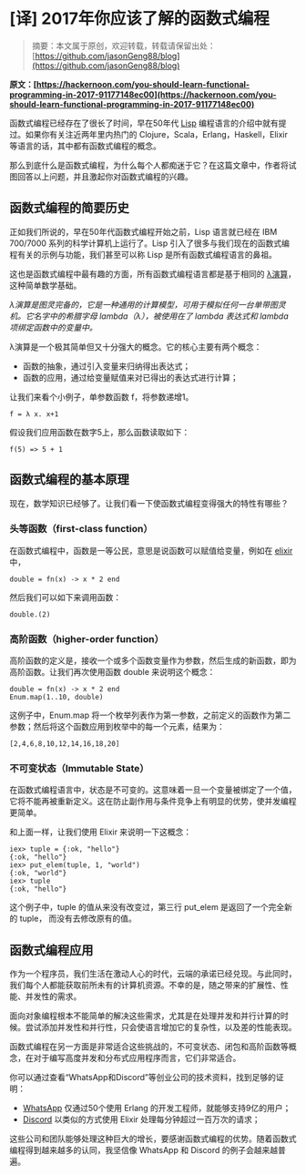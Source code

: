 # [译] 2017年你应该了解的函数式编程
> 摘要：本文属于原创，欢迎转载，转载请保留出处：[https://github.com/jasonGeng88/blog](https://github.com/jasonGeng88/blog)

**原文：[https://hackernoon.com/you-should-learn-functional-programming-in-2017-91177148ec00](https://hackernoon.com/you-should-learn-functional-programming-in-2017-91177148ec00)**

函数式编程已经存在了很长了时间，早在50年代 [Lisp](https://zh.wikipedia.org/wiki/LISP) 编程语言的介绍中就有提过。如果你有关注近两年里内热门的 Clojure，Scala，Erlang，Haskell，Elixir 等语言的话，其中都有函数式编程的概念。

那么到底什么是函数式编程，为什么每个人都痴迷于它？在这篇文章中，作者将试图回答以上问题，并且激起你对函数式编程的兴趣。

## 函数式编程的简要历史
正如我们所说的，早在50年代函数式编程开始之前，Lisp 语言就已经在 IBM 700/7000 系列的科学计算机上运行了。Lisp 引入了很多与我们现在的函数式编程有关的示例与功能，我们甚至可以称 Lisp 是所有函数式编程语言的鼻祖。

这也是函数式编程中最有趣的方面，所有函数式编程语言都是基于相同的 [λ演算](https://zh.wikipedia.org/wiki/%CE%9B%E6%BC%94%E7%AE%97)，这种简单数学基础。

*λ演算是图灵完备的，它是一种通用的计算模型，可用于模拟任何一台单带图灵机。它名字中的希腊字母 lambda（λ），被使用在了 lambda 表达式和 lambda 项绑定函数中的变量中。*

λ演算是一个极其简单但又十分强大的概念。它的核心主要有两个概念：

* 函数的抽象，通过引入变量来归纳得出表达式；
* 函数的应用，通过给变量赋值来对已得出的表达式进行计算；

让我们来看个小例子，单参数函数 f，将参数递增1。

```
f = λ x. x+1
```

假设我们应用函数在数字5上，那么函数读取如下：

```
f(5) => 5 + 1
```

## 函数式编程的基本原理
现在，数学知识已经够了。让我们看一下使函数式编程变得强大的特性有哪些？

### 头等函数（first-class function）
在函数式编程中，函数是一等公民，意思是说函数可以赋值给变量，例如在 [elixir](http://elixir-lang.org/getting-started/introduction.html) 中，

	double = fn(x) -> x * 2 end

然后我们可以如下来调用函数：

	double.(2)

### 高阶函数（higher-order function）
高阶函数的定义是，接收一个或多个函数变量作为参数，然后生成的新函数，即为高阶函数。让我们再次使用函数 double 来说明这个概念：

	double = fn(x) -> x * 2 end 
	Enum.map(1..10, double)
	
这例子中，Enum.map 将一个枚举列表作为第一参数，之前定义的函数作为第二参数；然后将这个函数应用到枚举中的每一个元素，结果为：

	[2,4,6,8,10,12,14,16,18,20]
	
### 不可变状态（Immutable State）
在函数式编程语言中，状态是不可变的。这意味着一旦一个变量被绑定了一个值，它将不能再被重新定义。这在防止副作用与条件竞争上有明显的优势，使并发编程更简单。

和上面一样，让我们使用 Elixir 来说明一下这概念：

	iex> tuple = {:ok, "hello"}
	{:ok, "hello"}
	iex> put_elem(tuple, 1, "world")
	{:ok, "world"}
	iex> tuple
	{:ok, "hello"}
	
这个例子中，tuple 的值从来没有改变过，第三行 put_elem 是返回了一个完全新的 tuple， 而没有去修改原有的值。


## 函数式编程应用
作为一个程序员，我们生活在激动人心的时代，云端的承诺已经兑现。与此同时，我们每个人都能获取前所未有的计算机资源。不幸的是，随之带来的扩展性、性能、并发性的需求。

面向对象编程根本不能简单的解决这些需求，尤其是在处理并发和并行计算的时候。尝试添加并发性和并行性，只会使语言增加它的复杂性，以及差的性能表现。

函数式编程在另一方面是非常适合这些挑战的，不可变状态、闭包和高阶函数等概念，在对于编写高度并发和分布式应用程序而言，它们非常适合。

你可以通过查看“WhatsApp和Discord”等创业公司的技术资料，找到足够的证明：

* [WhatsApp](https://www.wired.com/2015/09/whatsapp-serves-900-million-users-50-engineers/) 仅通过50个使用 Erlang 的开发工程师，就能够支持9亿的用户；
* [Discord](https://blog.discordapp.com/how-discord-handles-push-request-bursts-of-over-a-million-per-minute-with-elixirs-genstage-8f899f0221b4) 以类似的方式使用 Elixir 处理每分钟超过一百万次的请求；

这些公司和团队能够处理这种巨大的增长，要感谢函数式编程的优势。随着函数式编程得到越来越多的认同，我坚信像 WhatsApp 和 Discord 的例子会越来越普遍。